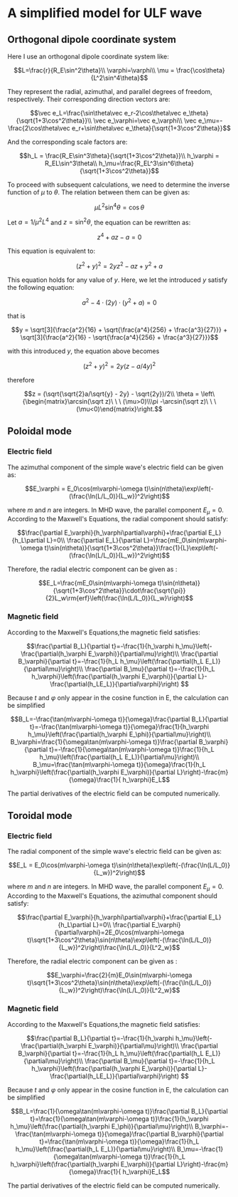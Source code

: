 # A simplified model for ULF wave

## Orthogonal dipole coordinate system

Here I use an orthogonal dipole coordinate system like:

```math
L=\frac{r}{R_E\sin^2\theta}\\
\varphi=\varphi\\
\mu = \frac{\cos\theta}{L^2\sin^4\theta}
```

They represent the radial, azimuthal, and parallel degrees of freedom, respectively. Their corresponding direction vectors are:

```math
\vec e_L=\frac{\sin\theta\vec e_r-2\cos\theta\vec e_\theta}{\sqrt{1+3\cos^2\theta}}\\
\vec e_\varphi=\vec e_\varphi\\
\vec e_\mu=-\frac{2\cos\theta\vec e_r+\sin\theta\vec e_\theta}{\sqrt{1+3\cos^2\theta}}
```

And the corresponding scale factors are:

```math
h_L = \frac{R_E\sin^3\theta}{\sqrt{1+3\cos^2\theta}}\\
h_\varphi = R_EL\sin^3\theta\\
h_\mu=\frac{R_EL^3\sin^6\theta}{\sqrt{1+3\cos^2\theta}}
```

To proceed with subsequent calculations, we need to determine the inverse function of $\mu$ to $\theta$. The relation between them can be given as:

```math
\mu L^2\sin^4\theta=\cos\theta
```

Let $a=1/\mu^2L^4$ and $z=\sin^2\theta$, the equation can be rewritten as:

```math
z^4+az-a=0
```

This equation is equivalent to:

```math
(z^2 + y)^2 = 2yz^2 - az + y^2 + a
```

This equation holds for any value of $y$. Here, we let the introduced $y$ satisfy the following equation:

```math
a^2 - 4\cdot(2y)\cdot(y^2 + a) = 0
```

that is 

```math
y = \sqrt[3]{\frac{a^2}{16} + \sqrt{\frac{a^4}{256} + \frac{a^3}{27}}} + \sqrt[3]{\frac{a^2}{16} - \sqrt{\frac{a^4}{256} + \frac{a^3}{27}}}
```

with this introduced $y$, the equation above becomes

```math
(z^2 + y)^2 = 2y(z- a/4y)^2
```

therefore

```math
z = (\sqrt{\sqrt{2}a/\sqrt{y} - 2y} - \sqrt{2y})/2\\
\theta = \left\{\begin{matrix}\arcsin(\sqrt z)\ \ \ (\mu>0)\\\pi -\arcsin(\sqrt z)\ \ \ (\mu<0)\end{matrix}\right.
```

## Poloidal mode

### Electric field

The azimuthal component of the simple wave's electric field can be given as:

```math
E_\varphi = E_0\cos(m\varphi-\omega t)\sin(n\theta)\exp\left(-(\frac{\ln(L/L_0)}{L_w})^2\right)
```

where $m$ and $n$ are integers. In MHD wave, the parallel component $E_\mu=0$. According to the Maxwell's Equations, the radial component should satisfy:

```math
\frac{\partial E_\varphi}{h_\varphi\partial\varphi}+\frac{\partial E_L}{h_L\partial L}=0\\
\frac{\partial E_L}{\partial L}=\frac{mE_0\sin(m\varphi-\omega t)\sin(n\theta)}{\sqrt{1+3\cos^2\theta}}\frac{1}{L}\exp\left(-(\frac{\ln(L/L_0)}{L_w})^2\right)
```

Therefore, the radial electric component can be given as :

```math
E_L=\frac{mE_0\sin(m\varphi-\omega t)\sin(n\theta)}{\sqrt{1+3\cos^2\theta}}\cdot\frac{\sqrt{\pi}}{2}L_w\rm{erf}\left(\frac{\ln(L/L_0)}{L_w}\right)
```

### Magnetic field

According to the Maxwell's Equations,the magnetic field satisfies:

```math
\frac{\partial B_L}{\partial t}=-\frac{1}{h_\varphi h_\mu}\left(-\frac{\partial(h_\varphi E_\varphi)}{\partial\mu}\right)\\
\frac{\partial B_\varphi}{\partial t}=-\frac{1}{h_L h_\mu}\left(\frac{\partial(h_L E_L)}{\partial\mu}\right)\\
\frac{\partial B_\mu}{\partial t}=-\frac{1}{h_L h_\varphi}\left(\frac{\partial(h_\varphi E_\varphi)}{\partial L}-\frac{\partial(h_LE_L)}{\partial\varphi}\right)

```

Because $t$ and $\varphi$ only appear in the cosine function in E, the calculation can be simplified

```math
B_L=-\frac{\tan(m\varphi-\omega t)}{\omega}\frac{\partial B_L}{\partial t}=-\frac{\tan(m\varphi-\omega t)}{\omega}\frac{1}{h_\varphi h_\mu}\left(\frac{\partial(h_\varphi E_\phi)}{\partial\mu}\right)\\
B_\varphi=\frac{1}{\omega\tan(m\varphi-\omega t)}\frac{\partial B_\varphi}{\partial t}=-\frac{1}{\omega\tan(m\varphi-\omega t)}\frac{1}{h_L h_\mu}\left(\frac{\partial(h_L E_L)}{\partial\mu}\right)\\
B_\mu=\frac{\tan(m\varphi-\omega t)}{\omega}\frac{1}{h_L h_\varphi}\left(\frac{\partial(h_\varphi E_\varphi)}{\partial L}\right)-\frac{m}{\omega}\frac{1}{ h_\varphi}E_L
```

The partial derivatives of the electric field can be computed numerically.

## Toroidal mode

### Electric field

The radial component of the simple wave's electric field can be given as:

```math
E_L = E_0\cos(m\varphi-\omega t)\sin(n\theta)\exp\left(-(\frac{\ln(L/L_0)}{L_w})^2\right)
```

where $m$ and $n$ are integers. In MHD wave, the parallel component $E_\mu=0$. According to the Maxwell's Equations, the azimuthal component should satisfy:

```math
\frac{\partial E_\varphi}{h_\varphi\partial\varphi}+\frac{\partial E_L}{h_L\partial L}=0\\
\frac{\partial E_\varphi}{\partial\varphi}=2E_0\cos(m\varphi-\omega t)\sqrt{1+3\cos^2\theta}\sin(n\theta)\exp\left(-(\frac{\ln(L/L_0)}{L_w})^2\right)\frac{\ln(L/L_0)}{L^2_w}
```

Therefore, the radial electric component can be given as :

```math
E_\varphi=\frac{2}{m}E_0\sin(m\varphi-\omega t)\sqrt{1+3\cos^2\theta}\sin(n\theta)\exp\left(-(\frac{\ln(L/L_0)}{L_w})^2\right)\frac{\ln(L/L_0)}{L^2_w}
```

### Magnetic field

According to the Maxwell's Equations,the magnetic field satisfies:

```math
\frac{\partial B_L}{\partial t}=-\frac{1}{h_\varphi h_\mu}\left(-\frac{\partial(h_\varphi E_\varphi)}{\partial\mu}\right)\\
\frac{\partial B_\varphi}{\partial t}=-\frac{1}{h_L h_\mu}\left(\frac{\partial(h_L E_L)}{\partial\mu}\right)\\
\frac{\partial B_\mu}{\partial t}=-\frac{1}{h_L h_\varphi}\left(\frac{\partial(h_\varphi E_\varphi)}{\partial L}-\frac{\partial(h_LE_L)}{\partial\varphi}\right)

```

Because $t$ and $\varphi$ only appear in the cosine function in E, the calculation can be simplified

```math
B_L=\frac{1}{\omega\tan(m\varphi-\omega t)}\frac{\partial B_L}{\partial t}=\frac{1}{\omega\tan(m\varphi-\omega t)}\frac{1}{h_\varphi h_\mu}\left(\frac{\partial(h_\varphi E_\phi)}{\partial\mu}\right)\\
B_\varphi=-\frac{\tan(m\varphi-\omega t)}{\omega}\frac{\partial B_\varphi}{\partial t}=\frac{\tan(m\varphi-\omega t)}{\omega}\frac{1}{h_L h_\mu}\left(\frac{\partial(h_L E_L)}{\partial\mu}\right)\\
B_\mu=-\frac{1}{\omega\tan(m\varphi-\omega t)}\frac{1}{h_L h_\varphi}\left(\frac{\partial(h_\varphi E_\varphi)}{\partial L}\right)-\frac{m}{\omega}\frac{1}{ h_\varphi}E_L
```

The partial derivatives of the electric field can be computed numerically.